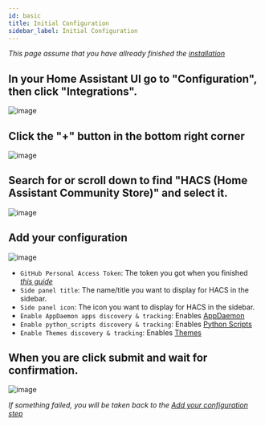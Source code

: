```yaml
---
id: basic
title: Initial Configuration
sidebar_label: Initial Configuration
---
```


_This page assume that you have allready finished the [installation](/docs/installation/prerequisittes)_

## In your Home Assistant UI go to "Configuration", then click "Integrations".

![image](/img/conf1.png)

## Click the "+" button in the bottom right corner

![image](/img/conf2.png)

## Search for or scroll down to find "HACS (Home Assistant Community Store)" and select it.

![image](/img/conf3.png)

## Add your configuration

![image](/img/conf4.png)

- `GitHub Personal Access Token`: The token you got when you finished [_this guide_](/docs/configuration/pat)
- `Side panel title`: The name/title you want to display for HACS in the sidebar.
- `Side panel icon`: The icon you want to display for HACS in the sidebar.
- `Enable AppDaemon apps discovery & tracking`: Enables [AppDaemon](/docs/categories/appdaemon_apps)
- `Enable python_scripts discovery & tracking`: Enables [Python Scripts](/docs/categories/python_scripts)
- `Enable Themes discovery & tracking`: Enables [Themes](/docs/categories/themes)

## When you are click submit and wait for confirmation.

![image](/img/conf5.png)

_If something failed, you will be taken back to the [Add your configuration step](#add-your-configuration)_